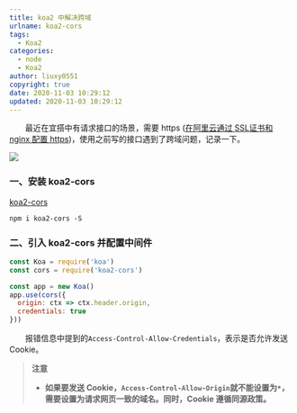 ```yaml
---
title: koa2 中解决跨域
urlname: koa2-cors
tags:
  - Koa2
categories:
  - node
  - Koa2
author: liuxy0551
copyright: true
date: 2020-11-03 10:29:12
updated: 2020-11-03 10:29:12
---
```



&emsp;&emsp;最近在宜搭中有请求接口的场景，需要 https (<a href="https://liuxianyu.cn/article/nginx-https.html" target="_black">在阿里云通过 SSL证书和 nginx 配置 https</a>)，使用之前写的接口遇到了跨域问题，记录一下。

<!--more-->


![](https://liuxianyu.cn/image-hosting/posts/koa2-cors/1.png)

### 一、安装 koa2-cors

<a href="https://www.npmjs.com/package/koa2-cors" target="_black">koa2-cors</a>

```
npm i koa2-cors -S
```


### 二、引入 koa2-cors 并配置中间件

```javascript
const Koa = require('koa')
const cors = require('koa2-cors')

const app = new Koa()
app.use(cors({
  origin: ctx => ctx.header.origin,
  credentials: true
}))
```

&emsp;&emsp;报错信息中提到的`Access-Control-Allow-Credentials`，表示是否允许发送 Cookie。

>**注意**
>* **如果要发送 Cookie，`Access-Control-Allow-Origin`就不能设置为`*`，需要设置为请求网页一致的域名。同时，Cookie 遵循同源政策。**



